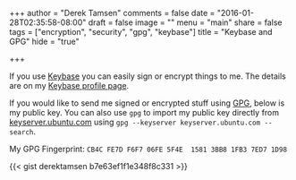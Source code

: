 +++
author = "Derek Tamsen"
comments = false
date = "2016-01-28T02:35:58-08:00"
draft = false
image = ""
menu = "main"
share = false
tags = ["encryption", "security", "gpg", "keybase"]
title = "Keybase and GPG"
hide = "true"

+++

If you use [Keybase](https://keybase.io) you can easily sign or encrypt things
to me. The details are on my [Keybase profile page](https://keybase.io/derektamsen).

If you would like to send me signed or encrypted stuff using
[GPG](https://www.gnupg.org/), below is my public key. You can also use `gpg` to
import my public key directly from [keyserver.ubuntu.com](http://keyserver.ubuntu.com)
using `gpg --keyserver keyserver.ubuntu.com --search`.

My GPG Fingerprint: `CB4C FE7D F6F7 06FE 5F4E  1581 3BB8 1FB3 7ED7 1D98`

{{< gist derektamsen b7e63ef1f1e348f8c331 >}}
